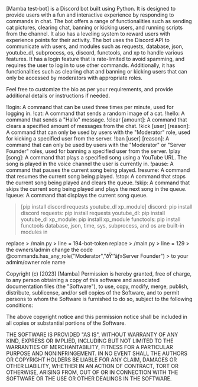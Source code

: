 [Mamba test-bot] is a Discord bot built using Python. It is designed to provide users with a fun and interactive experience by responding to commands in chat. The bot offers a range of functionalities such as sending cat pictures, clearing chat, banning or kicking users, and running scripts from the channel. It also has a leveling system to reward users with experience points for their activity.
The bot uses the Discord API to communicate with users, and modules such as requests, database, json, youtube_dl, subprocess, os, discord, functools, and xp to handle various features. It has a login feature that is rate-limited to avoid spamming, and requires the user to log in to use other commands. Additionally, it has functionalities such as clearing chat and banning or kicking users that can only be accessed by moderators with appropriate roles.

Feel free to customize the bio as per your requirements, and provide additional details or instructions if needed.

!login: A command that can be used three times per minute, used for logging in.
!cat: A command that sends a random image of a cat.
!hello: A command that sends a "Hallo" message.
!clear [amount]: A command that clears a specified amount of messages from the chat.
!kick [user] [reason]: A command that can only be used by users with the "Moderator" role, used for kicking a specified user from the server.
!ban [user] [reason]: A command that can only be used by users with the "Moderator" or "Server Founder" roles, used for banning a specified user from the server.
!play [song]: A command that plays a specified song using a YouTube URL. The song is played in the voice channel the user is currently in.
!pause: A command that pauses the current song being played.
!resume: A command that resumes the current song being played.
!stop: A command that stops the current song being played and clears the queue.
!skip: A command that skips the current song being played and plays the next song in the queue.
!queue: A command that displays the current song queue.


> [pip install discord requests youtube_dl xp_module]
> discord: pip install discord
> requests: pip install requests
> youtube_dl: pip install youtube_dl
> xp_module: pip install xp_module
> functools: pip install functools
> database, json, time, sys, subprocess, and os are built-in modules in 


replace > /main.py > line = 194-bot-token 
replace > /main.py > line = 129 > the owners/admin
change the code @commands.has_any_role("Moderator","ðŸ‘‘ãƒ»Server Founder") > to your admim/owner role name 





Copyright (c) [2023] [Mamba]
Permission is hereby granted, free of charge, to any person obtaining a copy of this software and associated documentation files (the "Software"), to use, copy, modify, merge, publish, distribute, sublicense, and/or sell copies of the Software, and to permit persons to whom the Software is furnished to do so, subject to the following conditions:

The above copyright notice and this permission notice shall be included in all copies or substantial portions of the Software.

THE SOFTWARE IS PROVIDED "AS IS", WITHOUT WARRANTY OF ANY KIND, EXPRESS OR IMPLIED, INCLUDING BUT NOT LIMITED TO THE WARRANTIES OF MERCHANTABILITY, FITNESS FOR A PARTICULAR PURPOSE AND NONINFRINGEMENT. IN NO EVENT SHALL THE AUTHORS OR COPYRIGHT HOLDERS BE LIABLE FOR ANY CLAIM, DAMAGES OR OTHER LIABILITY, WHETHER IN AN ACTION OF CONTRACT, TORT OR OTHERWISE, ARISING FROM, OUT OF OR IN CONNECTION WITH THE SOFTWARE OR THE USE OR OTHER DEALINGS IN THE SOFTWARE.

